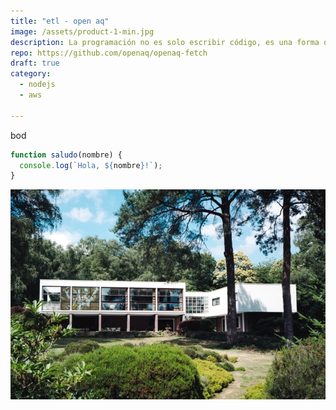```yaml
---
title: "etl - open aq"
image: /assets/product-1-min.jpg
description: La programación no es solo escribir código, es una forma de resolver problemas y crear arte
repo: https://github.com/openaq/openaq-fetch
draft: true
category: 
  - nodejs
  - aws

---
```


bod

```javascript
function saludo(nombre) {
  console.log(`Hola, ${nombre}!`);
}
```

![image](/public/assets/product-1-min.jpg)